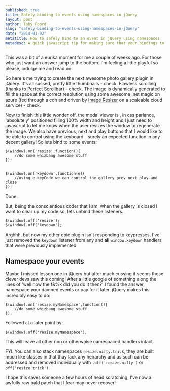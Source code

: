 ```yaml
---
published: true
title: Safely binding to events using namespaces in jQuery
layout: post
author: Toby Foord
slug: "safely-binding-to-events-using-namespaces-in-jQuery"
date: "2014-01-02"
metatitle: How to safely bind to an event in jQuery using namespaces
metadesc: A quick javascript tip for making sure that your bindings to events in jQuery will not conflict by using namespaces
---
```


This was a bit of a eurika moment for me a couple of weeks ago. For those who just want an answer jump to the bottom. I'm feeling a little playful so please, indulge me and read on!

So here's me trying to create the next awesome photo gallery plugin in jQuery. It's all sussed, pretty little thumbnails - check. Flawless scrolling (thanks to [Perfect Scrollbar](http://www.yuiazu.net/perfect-scrollbar/)) - check. The image is dynamically generated to fill the space at the correct resolution using some awesome .net magic on azure (fed through a cdn and driven by [Image Resizer](http://http://imageresizing.net/) on a scaleable cloud service) - check.

Now to finish this little wonder off, the modal viewer is , in css parlance, 'absolutely' positioned filling 100% width and height and I just need to javascript to let me know when the user resizes the window to regenerate the image. We also have previous, next and play  buttons that I would like to be able to control using the keyboard - surely an expected function in any decent gallery! So lets bind to some events:

    $(window).on('resize',function(){
        //do some whizbang awesome stuff
    });
    

    $(window).on('keydown',function(e){
    	//using e.keyCode we can control the gallery prev next play and close
    });
    
Done.

But, being the conscientious coder that I am, when the gallery is closed I want to clear up my code so, lets unbind these listeners.

    $(window).off('resize');
    $(window).off('keydown');
    
Arghhh, but now my other epic plugin isn't responding to keypresses, I've just removed the `keydown` listener from any and **all** `window.keydown` handlers that were previously implemented.

Namespace your events
---

Maybe I missed lesson one in jQuery but after much cussing it seems those clever devs saw this coming! After a little google of something along the lines of 'well how the f&%k did you do it then?' I found the answer, namespace your damned events or pay for it later. jQuery makes this incredibly easy to do:

    $(window).on('resize.myNamespace',function(){
        //do some whizbang awesome stuff
    });
    
Followed at a later point by:

    $(window).off('resize.myNamespace');
    
    
This will leave all other non or otherwaise namespaced handlers intact.

FYI. You can also stack namespaces `resize.nifty.trick`, they are built much like classes in that thay lack any heirarchy and as such can be addressed and removed individually with `.off('resize.nifty')` or `off('resize.trick')`.

I hope this saves someone a few hours of head scratching, I've now a awfully raw bald patch that I fear may never recover!